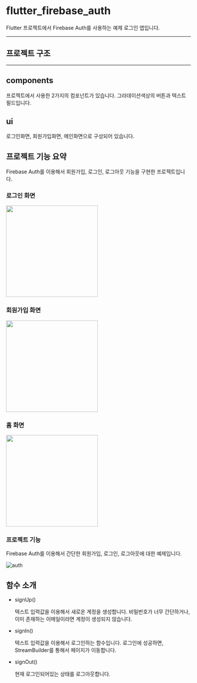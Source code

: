 # flutter_firebase_auth

Flutter 프로젝트에서 Firebase Auth를 사용하는 예제 로그인 앱입니다.

-----------


## 프로젝트 구조


 
-----------

## components

프로젝트에서 사용한 2가지의 컴포넌트가 있습니다. 그라데이션색상의 버튼과 텍스트 필드입니다.

## ui

로그인화면, 회원가입화면, 메인화면으로 구성되어 있습니다.


## 프로젝트 기능 요약

Firebase Auth를 이용해서 회원가입, 로그인, 로그아웃 기능을 구현한 프로젝트입니다.

### 로그인 화면

<img src=https://github.com/SangWook16074/flutter_firebase_auth/assets/108314973/7db5ee00-051e-4bb1-a6f4-4a5a2e7a7709 width=250px>

### 회원가입 화면

<img src=https://github.com/SangWook16074/flutter_firebase_auth/assets/108314973/f14371c1-ff4e-40ef-8f41-53825a8d60cc width=250px>

### 홈 화면

<img src=https://github.com/SangWook16074/flutter_firebase_auth/assets/108314973/9daccdb0-2ac0-4f30-a16f-07301205389a width=250px>

### 프로젝트 기능

Firebase Auth를 이용해서 간단한 회원가입, 로그인, 로그아웃에 대한 예제입니다.

![auth](https://github.com/SangWook16074/flutter_firebase_auth/assets/108314973/7470c212-db38-4bf6-b46a-ecf969db3f0a)

## 함수 소개

- signUp()

    텍스트 입력값을 이용해서 새로운 계정을 생성합니다. 비밀번호가 너무 간단하거나, 이미 존재하는 이메일이라면 계정이 생성되지 않습니다.


- signIn()

    텍스트 입력값을 이용해서 로그인하는 함수입니다. 로그인에 성공하면, StreamBuilder를 통해서 페이지가 이동합니다.


- signOut()

    현재 로그인되어있는 상태를 로그아웃합니다.